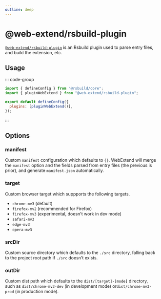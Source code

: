 ```yaml
---
outline: deep
---
```


# @web-extend/rsbuild-plugin

[`@web-extend/rsbuild-plugin`](https://www.npmjs.com/package/@web-extend/rsbuild-plugin) is an Rsbuild plugin used to parse entry files, and build the extension, etc.

## Usage

::: code-group

```js [rsbuild.config.ts]
import { defineConfig } from "@rsbuild/core";
import { pluginWebExtend } from "@web-extend/rsbuild-plugin";

export default defineConfig({
  plugins: [pluginWebExtend()],
});
```

:::

## Options

### manifest

Custom `manifest` configuration which defaults to `{}`. WebExtend will merge the `manifest` option and the fields parsed from entry files (the previous is prior), and generate `manifest.json` automatically.

### target

Custom browser target which suppports the following targets.

- `chrome-mv3` (default)
- `firefox-mv2` (recommended for Firefox)
- `firefox-mv3` (experimental, doesn't work in dev mode)
- `safari-mv3`
- `edge-mv3`
- `opera-mv3`

### srcDir

Custom source directory which defaults to the `./src` directory, falling back to the project root path if `./src` doesn't exists.

### outDir

Custom dist path which defaults to the `dist/[target]-[mode]` directory, such as `dist/chrome-mv3-dev` (in development mode) or`dist/chrome-mv3-prod` (in production mode).
